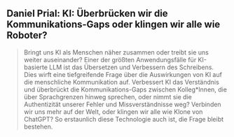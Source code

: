 ## Daniel Prial: KI: Überbrücken wir die Kommunikations-Gaps oder klingen wir alle wie Roboter?

> Bringt uns KI als Menschen näher zusammen oder treibt sie uns weiter auseinander? Einer der größten Anwendungsfälle für KI-basierte LLM ist das Übersetzen und Verbessern des Schreibens. Dies wirft eine tiefgreifende Frage über die Auswirkungen von KI auf die menschliche Kommunikation auf.
Verbessert KI das Verständnis und überbrückt die Kommunikations-Gaps zwischen Kolleg*Innen, die über Sprachgrenzen hinweg sprechen, oder nimmt sie die Authentizität unserer Fehler und Missverständnisse weg? Verbinden wir uns mehr auf der Welt, oder klingen wir alle wie Klone von ChatGPT? So erstaunlich diese Technologie auch ist, die Frage bleibt bestehen.